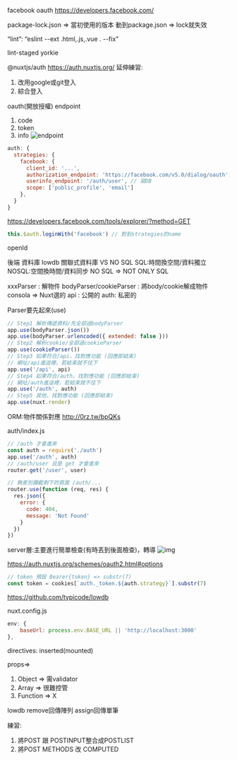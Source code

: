 
facebook oauth
https://developers.facebook.com/

package-lock.json => 當初使用的版本
動到package.json => lock就失效

“lint”: “eslint --ext .html,.js,.vue . --fix”

lint-staged
yorkie

@nuxtjs/auth
https://auth.nuxtjs.org/
延伸練習:

1. 改用google或git登入
2. 綜合登入

oauth(開放授權)
endpoint

1. code
2. token
3. info
   ![endpoint](https://tva1.sinaimg.cn/large/006tNbRwgy1gadj2enuj3j31670n9gw1.jpg)

```javascript
auth: {
  strategies: {
    facebook: {
      client_id: '...',
      authorization_endpoint: 'https://facebook.com/v5.0/dialog/oauth',
      userinfo_endpoint: '/auth/user', // 寫DB
      scope: ['public_profile', 'email']
    },
  }
}
```

https://developers.facebook.com/tools/explorer/?method=GET

```javascript
this.$auth.loginWith('facebook') // 對到strategies的name

```

openId

後端
資料庫
lowdb
關聯式資料庫 VS NO SQL
SQL:時間換空間/資料獨立
NOSQL:空間換時間/資料同步
NO SQL => NOT ONLY SQL

xxxParser : 解物件
bodyParser/cookieParser : 將body/cookie解成物件
consola => Nuxt選的
api : 公開的
auth: 私密的

Parser要先起來(use)

```javascript
// Step1 解析傳遞資料/先全部過bodyParser 
app.use(bodyParser.json())
app.use(bodyParser.urlencoded({ extended: false }))
// Step2 解析cookie/全部過cookieParser 
app.use(cookieParser())
// Step3 如果符合/api，找對應功能 (回應即結束)
// 網址/api進這裡，若結束就不往下
app.use('/api', api)
// Step4 如果符合/auth，找對應功能 (回應即結束)
// 網址/auth進這裡，若結束就不往下
app.use('/auth', auth)
// Step5 其他，找對應功能 (回應即結束)
app.use(nuxt.render)
```

ORM:物件關係對應
http://0rz.tw/bpQKs

auth/index.js

```javascript
// /auth 才會進來
const auth = require('./auth')
app.use('/auth', auth)
// /auth/user 且是 get 才會進來
router.get('/user', user) 

```

```javascript
// 無差別攔截剩下的頁面 /auth/...
router.use(function (req, res) {
  res.json({
    error: {
      code: 404,
      message: 'Not Found'
    }
  })
})
```

server層:主要進行簡單檢查(有時丟到後面檢查)，轉導
![img](https://tva1.sinaimg.cn/large/006tNbRwgy1gadj28p8vkj318b0kxk2f.jpg)

https://auth.nuxtjs.org/schemes/oauth2.html#options

```javascript
// token 預設 Bearer{token} => substr(7)
const token = cookies[`auth._token.${auth.strategy}`].substr(7)
```

https://github.com/typicode/lowdb

nuxt.config.js

```javascript
env: {
    baseUrl: process.env.BASE_URL || 'http://localhost:3000'
},
```

directives:
inserted(mounted)

props=>

1. Object => 需validator
2. Array => 很難控管
3. Function => X

lowdb
remove回傳陣列
assign回傳單筆

練習:

1. 將POST 跟 POSTINPUT整合成POSTLIST
2. 將POST METHODS 改 COMPUTED